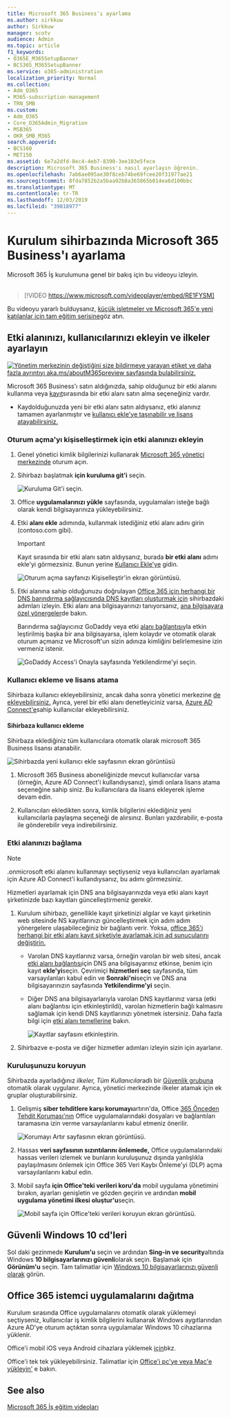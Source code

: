 ```yaml
---
title: Microsoft 365 Business'ı ayarlama
ms.author: sirkkuw
author: Sirkkuw
manager: scotv
audience: Admin
ms.topic: article
f1_keywords:
- O365E_M365SetupBanner
- BCS365_M365SetupBanner
ms.service: o365-administration
localization_priority: Normal
ms.collection:
- Adm_O365
- M365-subscription-management
- TRN_SMB
ms.custom:
- Adm_O365
- Core_O365Admin_Migration
- MSB365
- OKR_SMB_M365
search.appverid:
- BCS160
- MET150
ms.assetid: 6e7a2dfd-8ec4-4eb7-8390-3ee103e5fece
description: Microsoft 365 Business'ı nasıl ayarlayın öğrenin.
ms.openlocfilehash: 7ab6ae095ae30f8ceb74be69fcee20f31977ae21
ms.sourcegitcommit: 8fda7852b2a5baa92b8a365865b014ea6d100bbc
ms.translationtype: MT
ms.contentlocale: tr-TR
ms.lasthandoff: 12/03/2019
ms.locfileid: "39818977"
---
```

# <a name="set-up-microsoft-365-business-in-the-setup-wizard"></a>Kurulum sihirbazında Microsoft 365 Business'ı ayarlama

Microsoft 365 İş kurulumuna genel bir bakış için bu videoyu izleyin.<br><br>

> [!VIDEO https://www.microsoft.com/videoplayer/embed/RE1FYSM] 

Bu videoyu yararlı bulduysanız, [küçük işletmeler ve Microsoft 365'e yeni katılanlar için tam eğitim serisine](https://support.office.com/article/6ab4bbcd-79cf-4000-a0bd-d42ce4d12816)göz atın.

## <a name="add-your-domain-users-and-set-up-policies"></a>Etki alanınızı, kullanıcılarınızı ekleyin ve ilkeler ayarlayın

[![Yönetim merkezinin değiştiğini size bildirmeye yarayan etiket ve daha fazla ayrıntıyı aka.ms/aboutM365preview sayfasında bulabilirsiniz.](media/m365admincenterchanging.png)](https://docs.microsoft.com/office365/admin/microsoft-365-admin-center-preview)

Microsoft 365 Business'ı satın aldığınızda, sahip olduğunuz bir etki alanını kullanma veya [kayıt](sign-up.md)sırasında bir etki alanı satın alma seçeneğiniz vardır.

- Kaydolduğunuzda yeni bir etki alanı satın aldıysanız, etki alanınız tamamen ayarlanmıştır ve [kullanıcı ekle'ye taşınabilir ve lisans atayabilirsiniz.](#add-users-and-assign-licenses)

### <a name="add-your-domain-to-personalize-sign-in"></a>Oturum açma'yı kişiselleştirmek için etki alanınızı ekleyin

1. Genel yönetici kimlik bilgilerinizi kullanarak [Microsoft 365 yönetici merkezinde](https://admin.microsoft.com) oturum açın. 

2. Sihirbazı başlatmak **için kuruluma git'i** seçin.

    ![Kuruluma Git'i seçin.](media/gotosetupinadmincenter.png)

3. Office **uygulamalarınızı yükle** sayfasında, uygulamaları isteğe bağlı olarak kendi bilgisayarınıza yükleyebilirsiniz.
    
4. Etki **alanı ekle** adımında, kullanmak istediğiniz etki alanı adını girin (contoso.com gibi).

    > [!IMPORTANT]
    > Kayıt sırasında bir etki alanı satın aldıysanız, burada **bir etki alanı** adımı ekle'yi görmezsiniz. Bunun yerine [Kullanıcı Ekle'ye](#add-users-and-assign-licenses) gidin.

    ![Oturum açma sayfanızı Kişiselleştir'in ekran görüntüsü.](media/adddomain.png)

    
4. Etki alanına sahip olduğunuzu doğrulayan [Office 365 için herhangi bir DNS barındırma sağlayıcısında DNS kayıtları oluşturmak için](https://docs.microsoft.com/office365/admin/get-help-with-domains/create-dns-records-at-any-dns-hosting-provider) sihirbazdaki adımları izleyin. Etki alanı ana bilgisayarınızı tanıyorsanız, [ana bilgisayara özel yönergeler](https://docs.microsoft.com/office365/admin/get-help-with-domains/set-up-your-domain-host-specific-instructions)de bakın.

    Barındırma sağlayıcınız GoDaddy veya etki [alanı bağlantısı](https://docs.microsoft.com/office365/admin/get-help-with-domains/domain-connect)yla etkin leştirilmiş başka bir ana bilgisayarsa, işlem kolaydır ve otomatik olarak oturum açmanız ve Microsoft'un sizin adınıza kimliğini belirlemesine izin vermeniz istenir.

    ![GoDaddy Access'i Onayla sayfasında Yetkilendirme'yi seçin.](media/godaddyauth.png)

### <a name="add-users-and-assign-licenses"></a>Kullanıcı ekleme ve lisans atama

Sihirbaza kullanıcı ekleyebilirsiniz, ancak daha sonra yönetici merkezine [de ekleyebilirsiniz.](add-users-m365b.md) Ayrıca, yerel bir etki alanı denetleyiciniz varsa, [Azure AD Connect'e](https://docs.microsoft.com/azure/active-directory/hybrid/how-to-connect-install-express)sahip kullanıcılar ekleyebilirsiniz.

#### <a name="add-users-in-the-wizard"></a>Sihirbaza kullanıcı ekleme

Sihirbaza eklediğiniz tüm kullanıcılara otomatik olarak microsoft 365 Business lisansı atanabilir.

![Sihirbazda yeni kullanıcı ekle sayfasının ekran görüntüsü](media/addnewuserspage.png)

1. Microsoft 365 Business aboneliğinizde mevcut kullanıcılar varsa (örneğin, Azure AD Connect'i kullandıysanız), şimdi onlara lisans atama seçeneğine sahip siniz. Bu kullanıcılara da lisans ekleyerek işleme devam edin.

2. Kullanıcıları ekledikten sonra, kimlik bilgilerini eklediğiniz yeni kullanıcılarla paylaşma seçeneği de alırsınız. Bunları yazdırabilir, e-posta ile gönderebilir veya indirebilirsiniz.

### <a name="connect-your-domain"></a>Etki alanınızı bağlama

> [!NOTE]
> .onmicrosoft etki alanını kullanmayı seçtiyseniz veya kullanıcıları ayarlamak için Azure AD Connect'i kullandıysanız, bu adımı görmezsiniz.
  
Hizmetleri ayarlamak için DNS ana bilgisayarınızda veya etki alanı kayıt şirketinizde bazı kayıtları güncelleştirmeniz gerekir.
  
1. Kurulum sihirbazı, genellikle kayıt şirketinizi algılar ve kayıt şirketinin web sitesinde NS kayıtlarınızı güncelleştirmek için adım adım yönergelere ulaşabileceğiniz bir bağlantı verir. Yoksa, [office 365'i herhangi bir etki alanı kayıt şirketiyle ayarlamak için ad sunucularını değiştirin.](https://support.office.com/article/a8b487a9-2a45-4581-9dc4-5d28a47010a2) 

    - Varolan DNS kayıtlarınız varsa, örneğin varolan bir web sitesi, ancak [etki alanı bağlantısı](https://docs.microsoft.com/office365/admin/get-help-with-domains/domain-connect)için DNS ana bilgisayarınız etkinse, benim için kayıt **ekle'yi**seçin. Çevrimiçi **hizmetleri seç** sayfasında, tüm varsayılanları kabul edin ve **Sonraki'ni**seçin ve DNS ana bilgisayarınızın sayfasında **Yetkilendirme'yi** seçin.
    - Diğer DNS ana bilgisayarlarıyla varolan DNS kayıtlarınız varsa (etki alanı bağlantısı için etkinleştirildi), varolan hizmetlerin bağlı kalmasını sağlamak için kendi DNS kayıtlarınızı yönetmek istersiniz. Daha fazla bilgi için [etki alanı temellerine](https://docs.microsoft.com/office365/admin/get-help-with-domains/dns-basics) bakın.

        ![Kayıtlar sayfasını etkinleştirin.](media/activaterecords.png)

2. Sihirbazve e-posta ve diğer hizmetler adımları izleyin sizin için ayarlanır.

### <a name="protect-your-organization"></a>Kuruluşunuzu koruyun 

Sihirbazda ayarladığınız *ilkeler, Tüm Kullanıcılar*adlı bir [Güvenlik grubuna](https://docs.microsoft.com/office365/admin/create-groups/compare-groups#security-groups) otomatik olarak uygulanır. Ayrıca, yönetici merkezinde ilkeler atamak için ek gruplar oluşturabilirsiniz.

1. Gelişmiş **siber tehditlere karşı korumayı**artırın'da, Office [365 Önceden Tehdit Koruması'nın](https://docs.microsoft.com/microsoft-365/security/office-365-security/office-365-atp) Office uygulamalarındaki dosyaları ve bağlantıları taramasına izin verme varsayılanlarını kabul etmeniz önerilir.

    ![Korumayı Artır sayfasının ekran görüntüsü.](media/increasetreatprotection.png)


2. Hassas **veri sayfasının sızıntılarını önlemede,** Office uygulamalarındaki hassas verileri izlemek ve bunların kuruluşunuz dışında yanlışlıkla paylaşılmasını önlemek için Office 365 Veri Kaybı Önleme'yi (DLP) açma varsayılanlarını kabul edin.

3. Mobil sayfa **için Office'teki verileri koru'da** mobil uygulama yönetimini bırakın, ayarları genişletin ve gözden geçirin ve ardından **mobil uygulama yönetimi ilkesi oluştur'u**seçin.

    ![Mobil sayfa için Office'teki verileri koruyun ekran görüntüsü.](media/protectdatainmobile.png)


## <a name="secure-windows-10-pcs"></a>Güvenli Windows 10 cd'leri

Sol daki gezinmede **Kurulum'u** seçin ve ardından **Sing-in ve security**altında Windows **10 bilgisayarlarınızı güvenli**olarak seçin. Başlamak için **Görünüm'u** seçin. Tam talimatlar için [Windows 10 bilgisayarlarınızı güvenli olarak](secure-win-10-pcs.md) görün.

## <a name="deploy-office-365-client-apps"></a>Office 365 istemci uygulamalarını dağıtma

Kurulum sırasında Office uygulamalarını otomatik olarak yüklemeyi seçtiyseniz, kullanıcılar iş kimlik bilgilerini kullanarak Windows aygıtlarından Azure AD'ye oturum açtıktan sonra uygulamalar Windows 10 cihazlarına yüklenir.

Office'i mobil iOS veya Android cihazlara yüklemek [için](set-up-mobile-devices.md)bkz.

Office'i tek tek yükleyebilirsiniz. Talimatlar için [Office'i pc'ye veya Mac'e yükleyin'](https://support.office.com/article/4414eaaf-0478-48be-9c42-23adc4716658) e bakın.

## <a name="see-also"></a>See also

[Microsoft 365 İş eğitim videoları](https://support.office.com/article/6ab4bbcd-79cf-4000-a0bd-d42ce4d12816)
